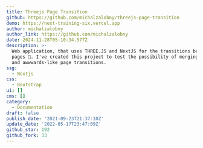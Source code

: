 ```yaml
---
title: Threejs Page Transition
github: https://github.com/michalzalobny/threejs-page-transition
demo: https://next-training-six.vercel.app
author: michalzalobny
author_link: https://github.com/michalzalobny
date: 2024-11-28T05:10:34.577Z
description: >-
  Web application, that uses THREE.JS and NextJS for the transitions between
  pages 👾. I've created this project to test the possibility of merging SPA'a
  and awwwards-like page transitions.
ssg:
  - Nextjs
css:
  - Bootstrap
ui: []
cms: []
category:
  - Documentation
draft: false
publish_date: '2021-09-23T21:37:10Z'
update_date: '2022-05-17T23:47:09Z'
github_star: 192
github_fork: 33
---
```

